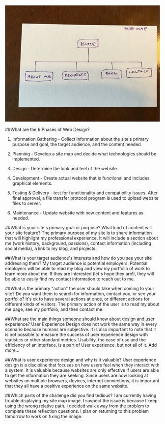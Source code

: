 ![Site Map](/week-2/imgs/sitemap.jpg)

##What are the 6 Phases of Web Design?

1. Information Gathering - Collect information about the site's primary purpose and goal, the target audience, and the content needed.

2. Planning - Develop a site map and decide what technologies should be implemented.

3. Design - Determine the look and feel of the website.

4. Development - Create actual website that is functional and includes graphical elements.

5. Testing & Delivery - test for funcitionality and compatibility issues. After final approval, a file transfer protocol program is used to upload website files to server.

6. Maintenance - Update website with new content and features as needed.

##What is your site's primary goal or purpose? What kind of content will your site feature?
The primary purpose of my site is to share information that will highlight my professional experience. It will include a section about me (work history, background, passions), contact information (including social media), a link to my blog, and projects.

##What is your target audience's interests and how do you see your site addressing them?
My target audience is potential employers. Potential employers will be able to read my blog and view my portfolio of work to learn more about me. If they are interested (let's hope they are!), they will be able to easily find my contact information to reach out to me.

##What is the primary "action" the user should take when coming to your site? Do you want them to search for information, contact you, or see your portfolio? It's ok to have several actions at once, or different actions for different kinds of visitors.
The primary action of the user is to read my about me page, see my portfolio, and then contact me.

##What are the main things someone should know about design and user experience?
User Experience Design does not work the same way in every scenario because humans are subjective. It is also important to note that it is not possible to measure the success of user experience design with statistics or other standard metrics. Usability, the ease of use and the efficiency of an interface, is a part of User experience, but not all of it. Add more...

##What is user experience design and why is it valuable?
User experience design is a discipline that focuses on how users feel when they interact with a system. It is valuable because websites are only effective if users are able to get the information they are seeking. Since users are now looking at websites on multiple browsers, devices, internet connections, it is important that they all have a positive experience on the same website.

##Which parts of the challenge did you find tedious?
I am currently having trouble displaying my site map image. I suspect the issue is because I keep using the wrong relative path. I decided walk away from the problem to complete these reflection questions. I plan on returning to this problem tomorrow to work on fixing the image.